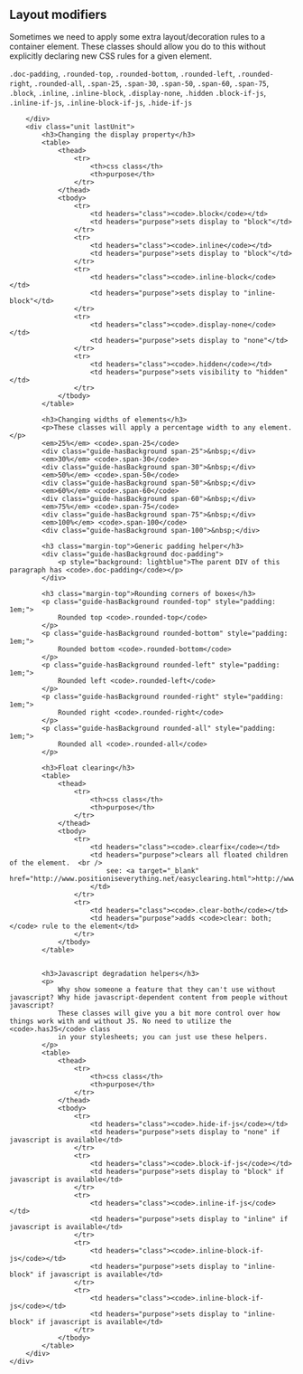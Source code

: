 
<div class="doc-content">
	<div class="line-gutters">
		<div class="unit size1of3">
			<h2>Layout modifiers</h2>
			<p>Sometimes we need to apply some extra layout/decoration rules to a container element. These classes should allow you do to this without explicitly declaring new CSS rules for a given element.</p>
            <p>
                <code>.doc-padding</code>, 
                <code>.rounded-top</code>, <code>.rounded-bottom</code>, <code>.rounded-left</code>, <code>.rounded-right</code>, <code>.rounded-all</code>, 
                <code>.span-25</code>, <code>.span-30</code>, <code>.span-50</code>, <code>.span-60</code>, <code>.span-75</code>,
                <code>.block</code>, <code>.inline</code>, <code>.inline-block</code>, <code>.display-none</code>, <code>.hidden</code>
                <code>.block-if-js</code>, <code>.inline-if-js</code>, <code>.inline-block-if-js</code>, <code>.hide-if-js</code>
            </p>
			
		</div>
		<div class="unit lastUnit">
			<h3>Changing the display property</h3>
            <table> 
                <thead>
                    <tr>
                        <th>css class</th>
                        <th>purpose</th>
                    </tr>
                </thead>
                <tbody>
                    <tr>
                        <td headers="class"><code>.block</code></td>
                        <td headers="purpose">sets display to "block"</td>
                    </tr>
                    <tr>
                        <td headers="class"><code>.inline</code></td>
                        <td headers="purpose">sets display to "block"</td>
                    </tr>
                    <tr>
                        <td headers="class"><code>.inline-block</code></td>
                        <td headers="purpose">sets display to "inline-block"</td>
                    </tr>
                    <tr>
                        <td headers="class"><code>.display-none</code></td>
                        <td headers="purpose">sets display to "none"</td>
                    </tr>
                    <tr>
                        <td headers="class"><code>.hidden</code></td>
                        <td headers="purpose">sets visibility to "hidden"</td>
                    </tr>
                </tbody>
            </table>

			<h3>Changing widths of elements</h3>
			<p>These classes will apply a percentage width to any element.</p>
			<em>25%</em> <code>.span-25</code>
			<div class="guide-hasBackground span-25">&nbsp;</div>
			<em>30%</em> <code>.span-30</code>
			<div class="guide-hasBackground span-30">&nbsp;</div>
			<em>50%</em> <code>.span-50</code>
			<div class="guide-hasBackground span-50">&nbsp;</div>
			<em>60%</em> <code>.span-60</code>
			<div class="guide-hasBackground span-60">&nbsp;</div>
			<em>75%</em> <code>.span-75</code>
			<div class="guide-hasBackground span-75">&nbsp;</div>
			<em>100%</em> <code>.span-100</code>
			<div class="guide-hasBackground span-100">&nbsp;</div>

			<h3 class="margin-top">Generic padding helper</h3>
			<div class="guide-hasBackground doc-padding">
				<p style="background: lightblue">The parent DIV of this paragraph has <code>.doc-padding</code></p>
			</div>
			
			<h3 class="margin-top">Rounding corners of boxes</h3>
			<p class="guide-hasBackground rounded-top" style="padding: 1em;">
				Rounded top <code>.rounded-top</code>
			</p>
			<p class="guide-hasBackground rounded-bottom" style="padding: 1em;">
				Rounded bottom <code>.rounded-bottom</code>
			</p>
			<p class="guide-hasBackground rounded-left" style="padding: 1em;">
				Rounded left <code>.rounded-left</code>
			</p>
			<p class="guide-hasBackground rounded-right" style="padding: 1em;">
				Rounded right <code>.rounded-right</code>
			</p>
			<p class="guide-hasBackground rounded-all" style="padding: 1em;">
				Rounded all <code>.rounded-all</code>
			</p>

			<h3>Float clearing</h3>
            <table> 
                <thead>
                    <tr>
                        <th>css class</th>
                        <th>purpose</th>
                    </tr>
                </thead>
                <tbody>
                    <tr>
                        <td headers="class"><code>.clearfix</code></td>
                        <td headers="purpose">clears all floated children of the element.  <br />
                            see: <a target="_blank" href="http://www.positioniseverything.net/easyclearing.html">http://www.positioniseverything.net/easyclearing.html</a>
                        </td>
                    </tr>
                    <tr>
                        <td headers="class"><code>.clear-both</code></td>
                        <td headers="purpose">adds <code>clear: both;</code> rule to the element</td>
                    </tr>
                </tbody>
            </table>


			<h3>Javascript degradation helpers</h3>
            <p>
                Why show someone a feature that they can't use without javascript? Why hide javascript-dependent content from people without javascript? 
                These classes will give you a bit more control over how things work with and without JS. No need to utilize the <code>.hasJS</code> class
                in your stylesheets; you can just use these helpers.
            </p>
            <table> 
                <thead>
                    <tr>
                        <th>css class</th>
                        <th>purpose</th>
                    </tr>
                </thead>
                <tbody>
                    <tr>
                        <td headers="class"><code>.hide-if-js</code></td>
                        <td headers="purpose">sets display to "none" if javascript is available</td>
                    </tr>
                    <tr>
                        <td headers="class"><code>.block-if-js</code></td>
                        <td headers="purpose">sets display to "block" if javascript is available</td>
                    </tr>
                    <tr>
                        <td headers="class"><code>.inline-if-js</code></td>
                        <td headers="purpose">sets display to "inline" if javascript is available</td>
                    </tr>
                    <tr>
                        <td headers="class"><code>.inline-block-if-js</code></td>
                        <td headers="purpose">sets display to "inline-block" if javascript is available</td>
                    </tr>
                    <tr>
                        <td headers="class"><code>.inline-block-if-js</code></td>
                        <td headers="purpose">sets display to "inline-block" if javascript is available</td>
                    </tr>
                </tbody>
            </table>
		</div>
	</div>
</div>
